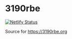 # 3190rbe
[![Netlify Status](https://api.netlify.com/api/v1/badges/d4f68392-a404-44af-bcae-4ebd807ff1d1/deploy-status)](https://app.netlify.com/sites/3190rbe/deploys)

Source for https://3190rbe.org
